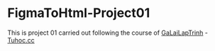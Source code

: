 # FigmaToHtml-Project01

This is project 01 carried out following the course of [GaLaiLapTrinh](https://www.youtube.com/c/G%C3%A0L%E1%BA%A1iL%E1%BA%ADpTr%C3%ACnh) - [Tuhoc.cc](https://tuhoc.cc/)

